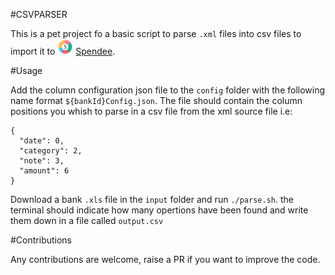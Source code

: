 #CSVPARSER

This is a pet project fo a basic script to parse `.xml` files into csv files to import it to <img src="./assets/spendeelogo.jpeg" width="25"> [Spendee](https://www.spendee.com/).

#Usage

Add the column configuration json file to the `config` folder with the following name format `${bankId}Config.json`. The file should contain the column positions you whish to parse in a csv file from the xml source file i.e:

```
{
  "date": 0,
  "category": 2,
  "note": 3,
  "amount": 6
}
```

Download a bank `.xls` file in the `input` folder and run `./parse.sh`. the terminal should indicate how many opertions have been found and write them down in a file called `output.csv`


#Contributions

Any contributions are welcome, raise a PR if you want to improve the code.